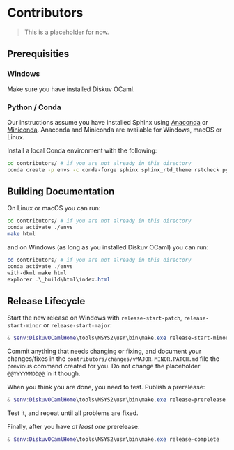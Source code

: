 # Contributors

> This is a placeholder for now.

## Prerequisities

### Windows

Make sure you have installed Diskuv OCaml.

### Python / Conda

Our instructions assume you have installed Sphinx using [Anaconda](https://www.anaconda.com/products/individual)
or [Miniconda](https://docs.conda.io/en/latest/miniconda.html). Anaconda and Miniconda
are available for Windows, macOS or Linux.

Install a local Conda environment with the following:

```bash
cd contributors/ # if you are not already in this directory
conda create -p envs -c conda-forge sphinx sphinx_rtd_theme rstcheck python-language-server bump2version docutils=0.16 python=3
```

## Building Documentation

On Linux or macOS you can run:

```bash
cd contributors/ # if you are not already in this directory
conda activate ./envs
make html
```

and on Windows (as long as you installed Diskuv OCaml) you can run:

```powershell
cd contributors/ # if you are not already in this directory
conda activate ./envs
with-dkml make html
explorer .\_build\html\index.html
```

## Release Lifecycle

Start the new release on Windows with `release-start-patch`, `release-start-minor`
or `release-start-major`:

```powershell
& $env:DiskuvOCamlHome\tools\MSYS2\usr\bin\make.exe release-start-minor
```

Commit anything that needs changing or fixing, and document your changes/fixes in
the `contributors/changes/vMAJOR.MINOR.PATCH.md` file the previous command created
for you. Do not change the placeholder `@@YYYYMMDD@@` in it though.

When you think you are done, you need to test. Publish a prerelease:

```powershell
& $env:DiskuvOCamlHome\tools\MSYS2\usr\bin\make.exe release-prerelease
```

Test it, and repeat until all problems are fixed.

Finally, after you have *at least one* prerelease:

```powershell
& $env:DiskuvOCamlHome\tools\MSYS2\usr\bin\make.exe release-complete
```
